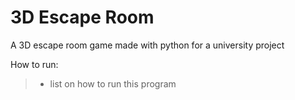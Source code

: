 # 3D Escape Room
A 3D escape room game made with python for a university project

How to run:  
>* list on how to run this program
